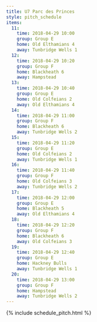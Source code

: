 ```yaml
---
title: U7 Parc des Princes
style: pitch_schedule
items:
  11:
    time: 2018-04-29 10:00
    group: Group E
    home: Old Elthamians 4
    away: Tunbridge Wells 1
  12:
    time: 2018-04-29 10:20
    group: Group F
    home: Blackheath 6
    away: Hampstead
  13:
    time: 2018-04-29 10:40
    group: Group E
    home: Old Colfeians 2
    away: Old Elthamians 4
  14:
    time: 2018-04-29 11:00
    group: Group F
    home: Blackheath 6
    away: Tunbridge Wells 2
  15:
    time: 2018-04-29 11:20
    group: Group E
    home: Old Colfeians 2
    away: Tunbridge Wells 1
  16:
    time: 2018-04-29 11:40
    group: Group F
    home: Old Colfeians 3
    away: Tunbridge Wells 2
  17:
    time: 2018-04-29 12:00
    group: Group E
    home: Blackheath 5
    away: Old Elthamians 4
  18:
    time: 2018-04-29 12:20
    group: Group F
    home: Blackheath 6
    away: Old Colfeians 3
  19:
    time: 2018-04-29 12:40
    group: Group E
    home: Hackney Bulls
    away: Tunbridge Wells 1
  20:
    time: 2018-04-29 13:00
    group: Group F
    home: Hampstead
    away: Tunbridge Wells 2
---
```


{% include schedule_pitch.html %}

